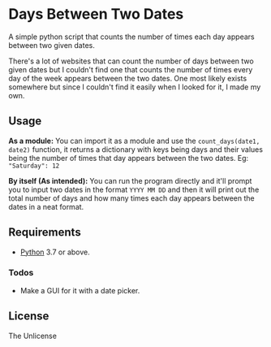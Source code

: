 # Days Between Two Dates
A simple python script that counts the number of times each day appears between two given dates.
 
There's a lot of websites that can count the number of days between two given dates but I couldn't find one that counts the number of times every day of the week appears between the two dates. One most likely exists somewhere but since I couldn't find it easily when I looked for it, I made my own.

## Usage

**As a module:** You can import it as a module and use the `count_days(date1, date2)` function, it returns a dictionary with keys being days and their values being the number of times that day appears between the two dates. Eg: `"Saturday": 12`

**By itself (As intended):** You can run the program directly and it'll prompt you to input two dates in the format `YYYY MM DD` and then it will print out the total number of days and how many times each day appears between the dates in a neat format.

## Requirements

- [Python](https://www.python.org/) 3.7 or above.

### Todos

- Make a GUI for it with a date picker.

License
----

The Unlicense